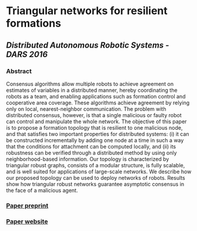 # Triangular networks for resilient formations 
## _Distributed Autonomous Robotic Systems - DARS 2016_

### Abstract
Consensus algorithms allow multiple robots to achieve agreement on estimates of variables in a distributed manner, hereby coordinating the robots as a team, and enabling applications such as formation control and cooperative area coverage. These algorithms achieve agreement by relying only on local, nearest-neighbor communication. The problem with distributed consensus, however, is that a single malicious or faulty robot can control and manipulate the whole network. The objective of this paper is to propose a formation topology that is resilient to one malicious node, and that satisfies two important properties for distributed systems: (i) it can be constructed incrementally by adding one node at a time in such a way that the conditions for attachment can be computed locally, and (ii) its robustness can be verified through a distributed method by using only neighborhood-based information. Our topology is characterized by triangular robust graphs, consists of a modular structure, is fully scalable, and is well suited for applications of large-scale networks. We describe how our proposed topology can be used to deploy networks of robots. Results show how triangular robust networks guarantee asymptotic consensus in the face of a malicious agent.



### [Paper preprint](DARS2016-triangular_formations.pdf)
### [Paper website](https://link.springer.com/chapter/10.1007/978-3-319-73008-0_11)

